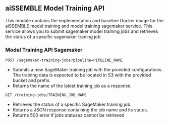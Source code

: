 ## aiSSEMBLE Model Training API

This module contains the implementation and baseline Docker image for the aiSSEMBLE model training and model training sagemaker service. This service allows you to submit sagemaker model training jobs and retrieves the status of a specific sagemaker traning job

### Model Training API Sagemaker

`POST /sagemaker-training-jobs?pipeline=PIPELINE_NAME`

* Submits a new SageMaker training job with the provided configurations. The training data is expected to be located in S3 with the provided bucket and prefix.
* Returns the name of the latest training job as a response.


`GET /training-jobs/TRAINING_JOB_NAME`

* Retrieves the status of a specific SageMaker training job.
* Returns a JSON response containing the job name and its status.
* Returns 500 error if jobs statuses cannot be retrieved

